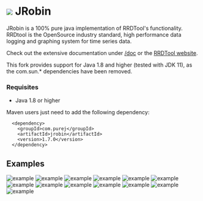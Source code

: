 
<h1><img src="https://cloud.githubusercontent.com/assets/13910123/9427485/e1fecaf8-4980-11e5-86eb-905b762092b8.png"/> JRobin</h1>

JRobin is a 100% pure java implementation of RRDTool's functionality. RRDtool is the OpenSource industry standard, high performance data logging and graphing system for time series data.

Check out the extensive documentation under [/doc](/master/doc) or the [RRDTool website](https://oss.oetiker.ch/rrdtool/).

This fork provides support for Java 1.8 and higher (tested with JDK 11), as the com.sun.* dependencies have been removed.

### Requisites

  * Java 1.8 or higher

Maven users just need to add the following dependency:

```
  <dependency>
    <groupId>com.purej</groupId>
    <artifactId>jrobin</artifactId>
    <version>1.7.0</version>
  </dependency>
```

## Examples
![example](/../master/doc/images/gallery/graph1.png?raw=true)
![example](/../master/doc/images/gallery/demo12.png?raw=true)
![example](/../master/doc/images/gallery/complexdemo2.png?raw=true)
![example](/../master/doc/images/gallery/demo.png?raw=true)
![example](/../master/doc/images/gallery/demo2.png?raw=true)
![example](/../master/doc/images/gallery/demo1.png?raw=true)
![example](/../master/doc/images/gallery/demo4.png?raw=true)
![example](/../master/doc/images/gallery/demo7.png?raw=true)
![example](/../master/doc/images/gallery/demo9.png?raw=true)
![example](/../master/doc/images/gallery/plottable.png?raw=true)
![example](/../master/doc/images/gallery/plottable3.png?raw=true)
![example](/../master/doc/images/gallery/stress.png?raw=true)
![example](/../master/doc/images/gallery/zarama1.png?raw=true)
